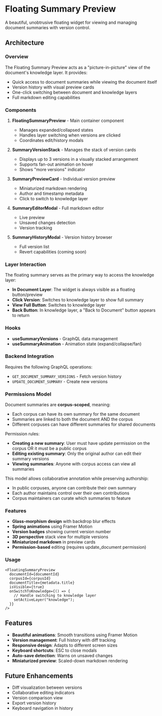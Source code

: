 # Floating Summary Preview

A beautiful, unobtrusive floating widget for viewing and managing document summaries with version control.

## Architecture

### Overview

The Floating Summary Preview acts as a "picture-in-picture" view of the document's knowledge layer. It provides:

- Quick access to document summaries while viewing the document itself
- Version history with visual preview cards
- One-click switching between document and knowledge layers
- Full markdown editing capabilities

### Components

1. **FloatingSummaryPreview** - Main container component

   - Manages expanded/collapsed states
   - Handles layer switching when versions are clicked
   - Coordinates edit/history modals

2. **SummaryVersionStack** - Manages the stack of version cards

   - Displays up to 3 versions in a visually stacked arrangement
   - Supports fan-out animation on hover
   - Shows "more versions" indicator

3. **SummaryPreviewCard** - Individual version preview

   - Miniaturized markdown rendering
   - Author and timestamp metadata
   - Click to switch to knowledge layer

4. **SummaryEditorModal** - Full markdown editor

   - Live preview
   - Unsaved changes detection
   - Version tracking

5. **SummaryHistoryModal** - Version history browser
   - Full version list
   - Revert capabilities (coming soon)

### Layer Interaction

The floating summary serves as the primary way to access the knowledge layer:

- **In Document Layer**: The widget is always visible as a floating button/preview
- **Click Version**: Switches to knowledge layer to show full summary
- **View Full Button**: Switches to knowledge layer
- **Back Button**: In knowledge layer, a "Back to Document" button appears to return

### Hooks

- **useSummaryVersions** - GraphQL data management
- **useSummaryAnimation** - Animation state (expand/collapse/fan)

### Backend Integration

Requires the following GraphQL operations:

- `GET_DOCUMENT_SUMMARY_VERSIONS` - Fetch version history
- `UPDATE_DOCUMENT_SUMMARY` - Create new versions

### Permissions Model

Document summaries are **corpus-scoped**, meaning:

- Each corpus can have its own summary for the same document
- Summaries are linked to both the document AND the corpus
- Different corpuses can have different summaries for shared documents

Permission rules:

- **Creating a new summary**: User must have update permission on the corpus OR it must be a public corpus
- **Editing existing summary**: Only the original author can edit their summary versions
- **Viewing summaries**: Anyone with corpus access can view all summaries

This model allows collaborative annotation while preserving authorship:

- In public corpuses, anyone can contribute their own summary
- Each author maintains control over their own contributions
- Corpus maintainers can curate which summaries to feature

### Features

- **Glass-morphism design** with backdrop blur effects
- **Spring animations** using Framer Motion
- **Version badges** showing current version number
- **3D perspective** stack view for multiple versions
- **Miniaturized markdown** in preview cards
- **Permission-based** editing (requires update_document permission)

### Usage

```tsx
<FloatingSummaryPreview
  documentId={documentId}
  corpusId={corpusId}
  documentTitle={metadata.title}
  isVisible={true}
  onSwitchToKnowledge={() => {
    // Handle switching to knowledge layer
    setActiveLayer("knowledge");
  }}
/>
```

## Features

- **Beautiful animations**: Smooth transitions using Framer Motion
- **Version management**: Full history with diff tracking
- **Responsive design**: Adapts to different screen sizes
- **Keyboard shortcuts**: ESC to close modals
- **Auto-save detection**: Warns on unsaved changes
- **Miniaturized preview**: Scaled-down markdown rendering

## Future Enhancements

- Diff visualization between versions
- Collaborative editing indicators
- Version comparison view
- Export version history
- Keyboard navigation in history
